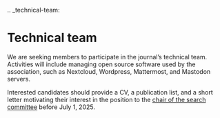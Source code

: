 .. _technical-team:

# Technical team

We are seeking members to participate in the journal’s technical team. Activities will include managing open source software used by the association, such as Nextcloud, Wordpress, Mattermost, and Mastodon servers.

Interested candidates should provide a CV, a publication list, and a short letter motivating their interest in the position to the [chair of the search committee](mailto:mark.wieczorek@cnrs.fr) before July 1, 2025.
